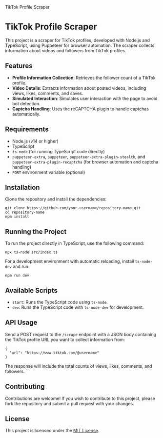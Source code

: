   TikTok Profile Scraper

TikTok Profile Scraper
======================

This project is a scraper for TikTok profiles, developed with Node.js and TypeScript, using Puppeteer for browser automation. The scraper collects information about videos and followers from TikTok profiles.

Features
--------

*   **Profile Information Collection**: Retrieves the follower count of a TikTok profile.
*   **Video Details**: Extracts information about posted videos, including views, likes, comments, and saves.
*   **Simulated Interaction**: Simulates user interaction with the page to avoid bot detection.
*   **Captcha Handling**: Uses the reCAPTCHA plugin to handle captchas automatically.

Requirements
------------

*   Node.js (v14 or higher)
*   TypeScript
*   `ts-node` (for running TypeScript code directly)
*   `puppeteer-extra`, `puppeteer`, `puppeteer-extra-plugin-stealth`, and `puppeteer-extra-plugin-recaptcha` (for browser automation and captcha handling)
*   `PORT` environment variable (optional)

Installation
------------

Clone the repository and install the dependencies:

    git clone https://github.com/your-username/repository-name.git
    cd repository-name
    npm install

Running the Project
-------------------

To run the project directly in TypeScript, use the following command:

    npx ts-node src/index.ts

For a development environment with automatic reloading, install `ts-node-dev` and run:

    npm run dev

Available Scripts
-----------------

*   `start`: Runs the TypeScript code using `ts-node`.
*   `dev`: Runs the TypeScript code with `ts-node-dev` for development.

API Usage
---------

Send a POST request to the `/scrape` endpoint with a JSON body containing the TikTok profile URL you want to collect information from:

    {
      "url": "https://www.tiktok.com/@username"
    }

The response will include the total counts of views, likes, comments, and followers.

Contributing
------------

Contributions are welcome! If you wish to contribute to this project, please fork the repository and submit a pull request with your changes.

License
-------

This project is licensed under the [MIT License](LICENSE).

